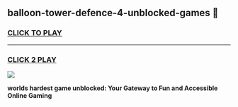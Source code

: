 
## balloon-tower-defence-4-unblocked-games 👋
<h3>
<a href="https://premium.freeplayer.one?title=balloon-tower-defence-4-unblocked-games&ref=14F">CLICK TO PLAY</a></h3>
<hr>

<h3>
<a href="https://premium.freeplayer.one?title=balloon-tower-defence-4-unblocked-games&ref=14F">CLICK 2 PLAY</a>
  
</h3>

<a href="https://premium.freeplayer.one?title=balloon-tower-defence-4-unblocked-games&ref=12F/"><img src="https://clearcache.store/games.png"></a>


**worlds hardest game unblocked: Your Gateway to Fun and Accessible Online Gaming**
